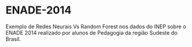 # ENADE-2014
Exemplo de Redes Neurais Vs Random Forest nos dados do INEP sobre o ENADE 2014 realizado por alunos de Pedagogia da região Sudeste do Brasil. 
